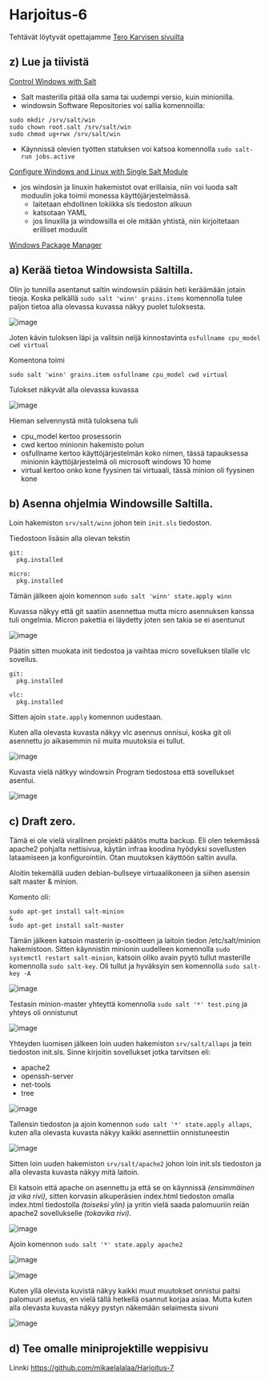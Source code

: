 # Harjoitus-6


Tehtävät löytyvät opettajamme [Tero Karvisen sivuilta](https://terokarvinen.com/2021/configuration-management-systems-palvelinten-hallinta-ict4tn022-2021-autumn/#h6-ikkuna-ja-projekti)

## z) Lue ja tiivistä 

[Control Windows with Salt](https://terokarvinen.com/2018/control-windows-with-salt/)

* Salt masterilla pitää olla sama tai uudempi versio, kuin minionilla.
*  windowsin Software Repositories voi sallia komennoilla:
 ```
sudo mkdir /srv/salt/win
sudo chown root.salt /srv/salt/win
sudo chmod ug+rwx /srv/salt/win
 ```
 * Käynnissä olevien työtten statuksen voi katsoa komennolla `sudo salt-run jobs.active`


[Configure Windows and Linux with Single Salt Module](https://terokarvinen.com/2018/configure-windows-and-linux-with-salt-jinja-if-else-and-grains/)

* jos windosin ja linuxin hakemistot ovat erillaisia, niin voi luoda salt moduulin joka toimii monessa käyttöjärjestelmässä. 
  * laitetaan ehdollinen lokiikka sls tiedoston alkuun
  * katsotaan YAML 
  * jos linuxilla ja windowsilla ei ole mitään yhtistä, niin kirjoitetaan erilliset moduulit

[Windows Package Manager](https://docs.saltproject.io/en/latest/topics/windows/windows-package-manager.html)



## a) Kerää tietoa Windowsista Saltilla.

Olin jo tunnilla asentanut saltin windowsiin pääsin heti keräämään jotain tieoja. Koska pelkällä `sudo salt 'winn' grains.items` komennolla tulee paljon tietoa alla olevassa kuvassa näkyy puolet tuloksesta.  

![image](https://user-images.githubusercontent.com/93308960/144883071-67be5556-e68d-4383-8398-dba029144cfa.png)

Joten kävin tuloksen läpi ja valitsin neljä kinnostavinta `osfullname cpu_model cwd virtual`

Komentona toimi 
```
sudo salt 'winn' grains.item osfullname cpu_model cwd virtual

```

Tulokset näkyvät alla olevassa kuvassa 

![image](https://user-images.githubusercontent.com/93308960/144847916-b0705c3f-541a-4741-83a8-376de7687f13.png)

Hieman selvennystä mitä tuloksena tuli

* cpu_model kertoo prosessorin 
* cwd kertoo minionin hakemisto polun
* osfullname kertoo käyttöjärjestelmän koko nimen, tässä tapauksessa minionin käyttöjärjestelmä oli microsoft windows 10 home
* virtual kertoo onko kone fyysinen tai virtuaali, tässä minion oli fyysinen kone


## b) Asenna ohjelmia Windowsille Saltilla.

Loin hakemiston `srv/salt/winn` johon tein `init.sls` tiedoston. 

Tiedostoon lisäsin alla olevan tekstin
 
```
git:
  pkg.installed

micro:
  pkg.installed
```
Tämän jälkeen ajoin komennon `sudo salt 'winn' state.apply winn`

Kuvassa näkyy että git saatiin asennettua mutta micro asennuksen kanssa tuli ongelmia.
Micron pakettia ei läydetty joten sen takia se ei asentunut

![image](https://user-images.githubusercontent.com/93308960/144851126-1043e979-4199-4119-b164-fac40da6b75e.png)

Päätin sitten muokata init tiedostoa ja vaihtaa micro sovelluksen tilalle vlc sovellus.

```
git:
  pkg.installed

vlc:
  pkg.installed
```
Sitten ajoin `state.apply` komennon uudestaan.

Kuten alla olevasta kuvasta näkyy vlc asennus onnisui, koska git oli asennettu jo aikasemmin nii muita muutoksia ei tullut.

![image](https://user-images.githubusercontent.com/93308960/144857886-c98349e8-fe63-47be-9e0d-e2bb51379906.png)


Kuvasta vielä nätkyy windowsin Program tiedostosa että sovellukset asentui.

![image](https://user-images.githubusercontent.com/93308960/144862133-4e6d2ebb-a833-43c7-9bea-c8c6f07861c7.png)


## c) Draft zero.

Tämä ei ole vielä virallinen projekti päätös mutta backup. Eli olen tekemässä apache2 pohjalta nettisivua, käytän infraa koodina hyödyksi sovellusten lataamiseen ja konfigurointiin. Otan muutoksen käyttöön saltin avulla.

Aloitin tekemällä uuden debian-bullseye virtuaalikoneen ja siihen asensin salt master & minion. 

Komento oli:
```
sudo apt-get install salt-minion
&
sudo apt-get install salt-master
```
Tämän jälkeen katsoin masterin ip-osoitteen ja laitoin tiedon /etc/salt/minion hakemistoon. Sitten käynnistin minionin uudelleen komennolla `sudo systemctl restart salt-minion`, katsoin oliko avain pyytö tullut masterille komennolla `sudo salt-key`. Oli tullut ja hyväksyin sen komennolla `sudo salt-key -A`

![image](https://user-images.githubusercontent.com/93308960/145073179-507690d1-0e4e-472a-89a0-720d8f8b4c75.png)

Testasin minion-master yhteyttä komennolla `sudo salt '*' test.ping`  ja yhteys oli onnistunut

![image](https://user-images.githubusercontent.com/93308960/145073234-08c90899-a67e-48e0-9684-c31bed3e3e39.png)

Yhteyden luomisen jälkeen loin uuden hakemiston `srv/salt/allaps` ja tein tiedoston init.sls. Sinne kirjoitin sovellukset jotka tarvitsen eli:

* apache2
* openssh-server
* net-tools
* tree

![image](https://user-images.githubusercontent.com/93308960/145077502-2dee1508-c5d1-4b35-91e7-cec7417ab598.png)

Tallensin tiedoston ja ajoin komennon `sudo salt '*' state.apply allaps`, kuten alla olevasta kuvasta näkyy kaikki asennettiin onnistuneestin

![image](https://user-images.githubusercontent.com/93308960/145077291-625c37a4-0c54-4f9d-9104-83b7c1e827ae.png)

Sitten loin uuden hakemiston `srv/salt/apache2` johon loin init.sls tiedoston ja alla olevasta kuvasta näkyy mitä laitoin.

Eli katsoin että apache on asennettu ja että se on käynnissä *(ensimmäinen ja vika rivi)*, sitten korvasin alkuperäsien index.html tiedoston omalla index.html tiedostolla *(toiseksi ylin)* ja yritin vielä saada palomuuriin reiän apache2 sovellukselle *(tokavika rivi)*.

![image](https://user-images.githubusercontent.com/93308960/145083899-86aeb9bc-c4f8-438c-b0ee-286a6ecca71c.png)

Ajoin komennon `sudo salt '*' state.apply apache2`

![image](https://user-images.githubusercontent.com/93308960/145079774-a0af2ddf-e9e4-4efc-90ac-a756b190d81d.png)


![image](https://user-images.githubusercontent.com/93308960/145079811-d3bc5068-3d52-4ee8-9c9c-f323fba6943c.png)

Kuten yllä olevista kuvistä näkyy kaikki muut muutokset onnistui paitsi palomuuri asetus, en vielä tällä hetkellä osannut korjaa asiaa.
Mutta kuten alla olevasta kuvasta näkyy pystyn näkemään selaimesta sivuni

![image](https://user-images.githubusercontent.com/93308960/145080851-76fc8e23-f9f6-40aa-b990-f0c7dc64cb9d.png)



## d) Tee omalle miniprojektille weppisivu

Linnki https://github.com/mikaelalalaa/Harjoitus-7
